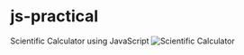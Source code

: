 # js-practical
Scientific Calculator using JavaScript
![Scientific Calculator](https://user-images.githubusercontent.com/41836849/151788694-0d1b39c0-83bf-4ab4-bc24-8b81e86db7bb.png)
